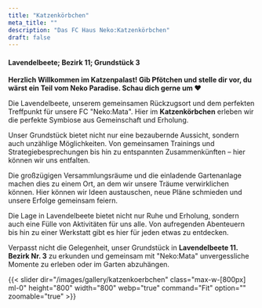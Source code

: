```yaml
---
title: "Katzenkörbchen"
meta_title: ""
description: "Das FC Haus Neko:Katzenkörbchen"
draft: false
---
```


#### Lavendelbeete; Bezirk 11; Grundstück 3

**Herzlich Willkommen im Katzenpalast! Gib Pfötchen und stelle dir vor, du wärst ein Teil vom Neko Paradise. Schau dich gerne um :heart:**

Die Lavendelbeete, unserem gemeinsamen Rückzugsort und dem perfekten Treffpunkt für unsere FC "Neko:Mata". Hier im **Katzenkörbchen** erleben wir die perfekte Symbiose aus Gemeinschaft und Erholung.

Unser Grundstück bietet nicht nur eine bezaubernde Aussicht, sondern auch unzählige Möglichkeiten. Von gemeinsamen Trainings und Strategiebesprechungen bis hin zu entspannten Zusammenkünften – hier können wir uns entfalten.

Die großzügigen Versammlungsräume und die einladende Gartenanlage machen dies zu einem Ort, an dem wir unsere Träume verwirklichen können. Hier können wir Ideen austauschen, neue Pläne schmieden und unsere Erfolge gemeinsam feiern.

Die Lage in Lavendelbeete bietet nicht nur Ruhe und Erholung, sondern auch eine Fülle von Aktivitäten für uns alle. Von aufregenden Abenteuern bis hin zu einer Werkstatt gibt es hier für jeden etwas zu entdecken.

Verpasst nicht die Gelegenheit, unser Grundstück in **Lavendelbeete 11. Bezirk Nr. 3** zu erkunden und gemeinsam mit "Neko:Mata" unvergessliche Momente zu erleben oder im Garten abzuhängen.


{{< slider dir="/images/gallery/katzenkoerbchen" class="max-w-[800px] ml-0" height="800" width="800" webp="true" command="Fit" option="" zoomable="true" >}}